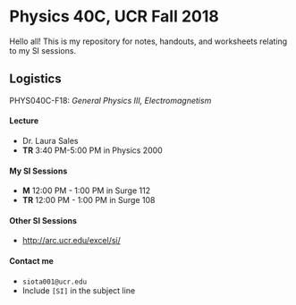 # Physics 40C, UCR Fall 2018


Hello all! This is my repository for notes, handouts, and worksheets relating to my SI sessions.


## Logistics

PHYS040C-F18:
*General Physics III, Electromagnetism*

#### Lecture

- Dr. Laura Sales
- **TR** 3:40 PM-5:00 PM in Physics 2000

#### My SI Sessions

- **M** 12:00 PM - 1:00 PM in Surge 112
- **TR** 12:00 PM - 1:00 PM in Surge 108

#### Other SI Sessions

- http://arc.ucr.edu/excel/si/

#### Contact me

- ` siota001@ucr.edu `
- Include `[SI]` in the subject line

